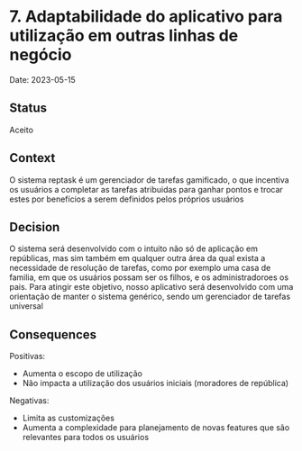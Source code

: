 # 7. Adaptabilidade do aplicativo para utilização em outras linhas de negócio
Date: 2023-05-15

## Status

Aceito

## Context

O sistema reptask é um gerenciador de tarefas gamificado, o que incentiva os usuários a completar as tarefas atribuidas para ganhar pontos e trocar estes por benefícios a serem definidos pelos próprios usuários

## Decision

O sistema será desenvolvido com o intuito não só de aplicação em repúblicas, mas sim também em qualquer outra área da qual exista a necessidade de resolução de tarefas,
como por exemplo uma casa de familia, em que os usuários possam ser os filhos, e os administradoroes os pais.
Para atingir este objetivo, nosso aplicativo será desenvolvido com uma orientação de manter o sistema genérico, sendo um gerenciador de tarefas universal


## Consequences

Positivas: 
 * Aumenta o escopo de utilização
 * Não impacta a utilização dos usuários iniciais (moradores de república)

Negativas:
 * Limita as customizações
 * Aumenta a complexidade para planejamento de novas features que são relevantes para todos os usuários
